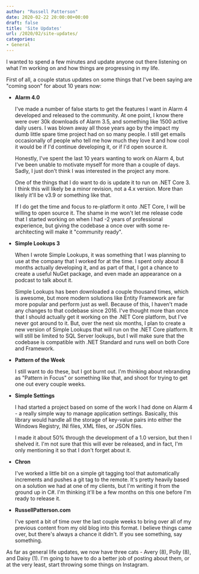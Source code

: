 ```yaml
---
author: "Russell Patterson"
date: 2020-02-22 20:00:00+00:00
draft: false
title: 'Site Updates'
url: /2020/02/site-updates/
categories:
- General
---
```


I wanted to spend a few minutes and update anyone out there listening on what I'm working on and how things are progressing in my life.

First of all, a couple status updates on some things that I've been saying are "coming soon" for about 10 years now:

* **Alarm 4.0**

   I've made a number of false starts to get the features I want in Alarm 4 developed and released to the community. At one point, I know there were over 30k downloads of Alarm 3.5, and something like 1500 active daily users. I was blown away all those years ago by the impact my dumb little spare time project had on so many people. I still get emails occasionally of people who tell me how much they love it and how cool it would be if I'd continue developing it, or if I'd open source it.

   Honestly, I've spent the last 10 years wanting to work on Alarm 4, but I've been unable to motivate myself for more than a couple of days. Sadly, I just don't think I was interested in the project any more.

   One of the things that I do want to do is update it to run on .NET Core 3. I think this will likely be a minor revision, not a 4.x version. More than likely it'll be v3.9 or something like that.

   If I do get the time and focus to re-platform it onto .NET Core, I will be willing to open source it. The shame in me won't let me release code that I started working on when I had -2 years of professional experience, but giving the codebase a once over with some re-architecting will make it "community ready".

* **Simple Lookups 3**

   When I wrote Simple Lookups, it was something that I was planning to use at the company that I worked for at the time. I spent only about 8 months actually developing it, and as part of that, I got a chance to create a useful NuGet package, and even made an appearance on a podcast to talk about it.

   Simple Lookups has been downloaded a couple thousand times, which is awesome, but more modern solutions like Entity Framework are far more popular and perform just as well. Because of this, I haven't made any changes to that codebase since 2016. I've thought more than once that I should actually get it working on the .NET Core platform, but I've never got around to it. But, over the next six months, I plan to create a new version of Simple Lookups that will run on the .NET Core platform. It will still be limited to SQL Server lookups, but I will make sure that the codebase is compatible with .NET Standard and runs well on both Core and Framework.

* **Pattern of the Week**

   I still want to do these, but I got burnt out. I'm thinking about rebranding as "Pattern in Focus" or something like that, and shoot for trying to get one out every couple weeks.

* **Simple Settings**

   I had started a project based on some of the work I had done on Alarm 4 - a really simple way to manage application settings. Basically, this library would handle all the storage of key-value pairs into either the Windows Registry, INI files, XML files, or JSON files.

   I made it about 50% through the development of a 1.0 version, but then I shelved it. I'm not sure that this will ever be released, and in fact, I'm only mentioning it so that I don't forget about it.

* **Chron**

   I've worked a little bit on a simple git tagging tool that automatically increments and pushes a git tag to the remote. It's pretty heavily based on a solution we had at one of my clients, but I'm writing it from the ground up in C#. I'm thinking it'll be a few months on this one before I'm ready to release it.

* **RussellPatterson.com**

   I've spent a bit of time over the last couple weeks to bring over all of my previous content from my old blog into this format. I believe things came over, but there's always a chance it didn't. If you see something, say something.

As far as general life updates, we now have three cats - Avery (8), Polly (8), and Daisy (1). I'm going to have to do a better job of posting about them, or at the very least, start throwing some things on Instagram.

